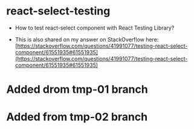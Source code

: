 # react-select-testing

- How to test react-select component with React Testing Library?

- This is also shared on my answer on StackOverflow here: [https://stackoverflow.com/questions/41991077/testing-react-select-component/61551935#61551935](https://stackoverflow.com/questions/41991077/testing-react-select-component/61551935#61551935)

# Added drom tmp-01 branch

# Added from tmp-02 branch

